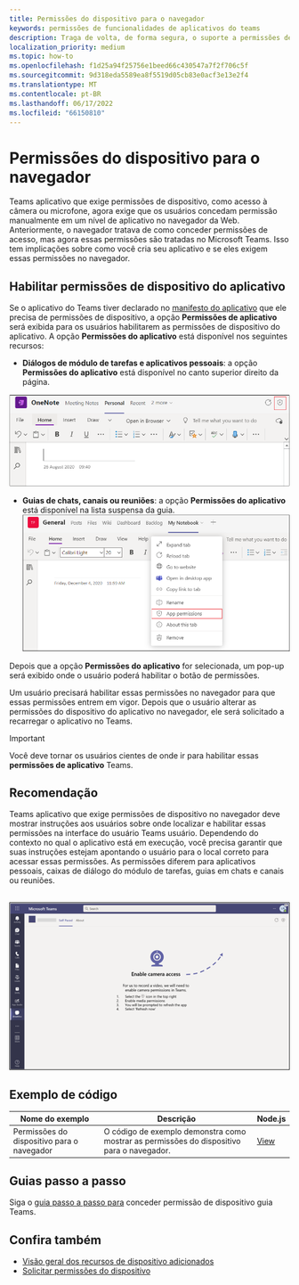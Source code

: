 ```yaml
---
title: Permissões do dispositivo para o navegador
keywords: permissões de funcionalidades de aplicativos do teams
description: Traga de volta, de forma segura, o suporte a permissões de dispositivo para aplicativos em nosso cliente Web
localization_priority: medium
ms.topic: how-to
ms.openlocfilehash: f1d25a94f25756e1beed66c430547a7f2f706c5f
ms.sourcegitcommit: 9d318eda5589ea8f5519d05cb83e0acf3e13e2f4
ms.translationtype: MT
ms.contentlocale: pt-BR
ms.lasthandoff: 06/17/2022
ms.locfileid: "66150810"
---
```

# <a name="device-permissions-for-the-browser"></a>Permissões do dispositivo para o navegador

Teams aplicativo que exige permissões de dispositivo, como acesso à câmera ou microfone, agora exige que os usuários concedam permissão manualmente em um nível de aplicativo no navegador da Web. Anteriormente, o navegador tratava de como conceder permissões de acesso, mas agora essas permissões são tratadas no Microsoft Teams. Isso tem implicações sobre como você cria seu aplicativo e se eles exigem essas permissões no navegador.

## <a name="enable-apps-device-permissions"></a>Habilitar permissões de dispositivo do aplicativo

Se o aplicativo do Teams tiver declarado no [manifesto do aplicativo](native-device-permissions.md#specify-permissions) que ele precisa de permissões de dispositivo, a opção **Permissões de aplicativo** será exibida para os usuários habilitarem as permissões de dispositivo do aplicativo. A opção **Permissões do aplicativo** está disponível nos seguintes recursos:

* **Diálogos de módulo de tarefas e aplicativos pessoais**: a opção **Permissões do aplicativo** está disponível no canto superior direito da página.
<img src="../../assets/images/tabs/apppermissions.png" alt="App permissions button" width="800"/>

* **Guias de chats, canais ou reuniões**: a opção **Permissões do aplicativo** está disponível na lista suspensa da guia. ![Menu suspenso Permissões do aplicativo](../../assets/images/tabs/drop-downapppermissions.png)

Depois que a opção **Permissões do aplicativo** for selecionada, um pop-up será exibido onde o usuário poderá habilitar o botão de permissões.

Um usuário precisará habilitar essas permissões no navegador para que essas permissões entrem em vigor. Depois que o usuário alterar as permissões do dispositivo do aplicativo no navegador, ele será solicitado a recarregar o aplicativo no Teams.

> [!IMPORTANT]
> Você deve tornar os usuários cientes de onde ir para habilitar essas **permissões de aplicativo** Teams.

## <a name="recommendation"></a>Recomendação

Teams aplicativo que exige permissões de dispositivo no navegador deve mostrar instruções aos usuários sobre onde localizar e habilitar essas permissões na interface do usuário Teams usuário. Dependendo do contexto no qual o aplicativo está em execução, você precisa garantir que suas instruções estejam apontando o usuário para o local correto para acessar essas permissões. As permissões diferem para aplicativos pessoais, caixas de diálogo do módulo de tarefas, guias em chats e canais ou reuniões.

</br>
<img src="../../assets/images/tabs/enable-access.png" alt="Enable camera access" width="800"/>

## <a name="code-sample"></a>Exemplo de código

|Nome do exemplo | Descrição | Node.js |
|----------------|-----------------|--------------|
| Permissões do dispositivo para o navegador | O código de exemplo demonstra como mostrar as permissões do dispositivo para o navegador. | [View](https://github.com/OfficeDev/Microsoft-Teams-Samples/tree/main/samples/tab-device-permissions/nodejs) |

## <a name="step-by-step-guide"></a>Guias passo a passo

Siga o [guia passo a passo para](../../sbs-tab-device-permissions.yml) conceder permissão de dispositivo guia Teams.

## <a name="see-also"></a>Confira também

* [Visão geral dos recursos de dispositivo adicionados](device-capabilities-overview.md)
* [Solicitar permissões do dispositivo](native-device-permissions.md)

